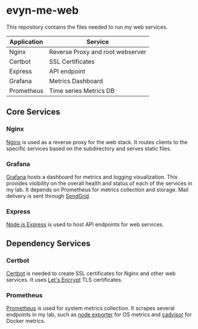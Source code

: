 # evyn-me-web
This repository contains the files needed to run my web services.

|  Application  |              Service              |
| ------------- | --------------------------------- |
| Nginx         | Reverse Proxy and root webserver  |
| Certbot       | SSL Certificates                  |
| Express       | API endpoint                      |
| Grafana       | Metrics Dashboard                 |
| Prometheus    | Time series Metrics DB            |

## Core Services

### Nginx
[Nginx](https://hub.docker.com/_/nginx) is used as a reverse proxy for the web stack. It routes clients to the specific services based on the subdirectory and serves static files.

### Grafana
[Grafana](https://hub.docker.com/r/grafana/grafana/) hosts a dashboard for metrics and logging visualization. This provides visibility on the overall health and status of each of the services in my lab. It depends on Prometheus for metrics collection and storage. Mail delivery is sent through [SendGrid](https://sendgrid.com).

### Express
[Node.js Express](https://www.npmjs.com/package/express) is used to host API endpoints for web services.

## Dependency Services

### Certbot
[Certbot](https://hub.docker.com/r/certbot/certbot) is needed to create SSL certificates for Nginx and other web services. It uses [Let's Encrypt](https://letsencrypt.org/) TLS certificates.

### Prometheus
[Prometheus](https://prometheus.io/) is used for system metrics collection. It scrapes several endpoints in my lab, such as [node exporter](https://github.com/prometheus/node_exporter) for OS metrics and [cadvisor](https://github.com/google/cadvisor) for Docker metrics.

